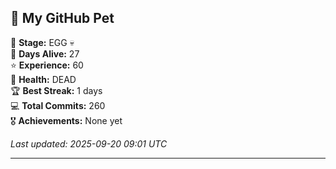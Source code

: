 ## 🐾 My GitHub Pet

🥚 **Stage:** EGG 💀  
📅 **Days Alive:** 27  
⭐ **Experience:** 60  
💓 **Health:** DEAD  
🏆 **Best Streak:** 1 days  
💻 **Total Commits:** 260  
🎖️ **Achievements:** None yet  

*Last updated: 2025-09-20 09:01 UTC*

---
